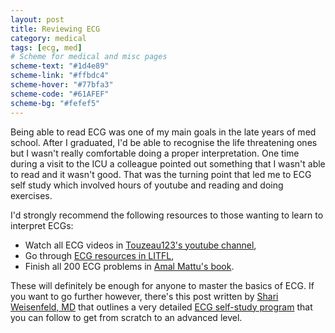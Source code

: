 ```yaml
---
layout: post
title: Reviewing ECG
category: medical
tags: [ecg, med]
# Scheme for medical and misc pages
scheme-text: "#1d4e89"
scheme-link: "#ffbdc4"
scheme-hover: "#77bfa3"
scheme-code: "#61AFEF"
scheme-bg: "#fefef5"
---
```


Being able to read ECG was one of my main goals in the late years of med school.
After I graduated, I'd be able to recognise the life threatening ones but I wasn't really comfortable doing a proper interpretation.
One time during a visit to the ICU a colleague pointed out something that I wasn't able to read and it wasn't good.
That was the turning point that led me to ECG self study which involved hours of youtube and reading and doing exercises.

I'd strongly recommend the following resources to those wanting to learn to interpret ECGs:
- Watch all ECG  videos in [Touzeau123's youtube channel](https://www.youtube.com/user/Touzeau123/videos),
- Go through [ECG resources in LITFL](https://litfl.com/ecg-library/),
- Finish all 200 ECG problems in [Amal Mattu's book](https://www.amazon.com/ECGs-Emergency-Physician-Amal-Mattu/dp/0727916548).

These will definitely be enough for anyone to master the basics of ECG. If you want to go further however, there's this post written by [Shari Weisenfeld, MD](https://www.roshreview.com/author/sweisenfeld/) that outlines a very detailed [ECG self-study program](https://www.roshreview.com/blog/study-strategies/how-an-internist-learned-to-read-ekgs-better-than-a-cardiologist/) that you can follow to get from scratch to an advanced level.
